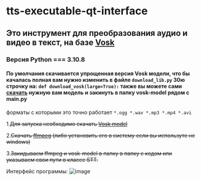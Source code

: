 # tts-executable-qt-interface

## Это инструмент для преобразования аудио и видео в текст, на базе [Vosk](https://alphacephei.com/vosk/)

### Версия Python === 3.10.8

#### По умолчания скачивается упрощенная версия Vosk модели, что бы качалась полная вам нужно изменить в файлe ``download_lib.py`` 30ю строчку на: ``def download_vosk(large=True):`` также вы можете сами [скачать](https://alphacephei.com/vosk/models) нужную вам модель и закинуть в папку vosk-model рядом с main.py

 форматы с которыми это точно работает ``*.ogg *.wav *.mp3 *.mp4 *.avi``

1.~~Для запуска необходимо скачать [Vosk model](https://alphacephei.com/vosk/models)~~

2.~~Скачать [ffmpeg](https://ffmpeg.org/download.html) (либо установить его в систему если вы иcпользуте не windows)~~

3.~~Закидываем ffmpeg и vosk-model в папку в папку с кодом или указываем свои пути в классе STT.~~

Интерфейс программы:
![image](https://user-images.githubusercontent.com/48676453/209669424-3a970586-cb86-4129-a9a1-0b1f17ee7f64.png)
